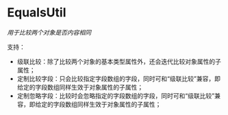 # EqualsUtil
*用于比较两个对象是否内容相同*

支持：
* 级联比较：除了比较两个对象的基本类型属性外，还会迭代比较对象属性的子属性；
* 定制比较字段：只会比较指定字段数组的字段，同时可和“级联比较”兼容，即给定的字段数组同样生效于对象属性的子属性；
* 定制忽略字段：比较时会忽略指定的字段数组的字段，同时可和“级联比较”兼容，即给定的字段数组同样生效于对象属性的子属性；
